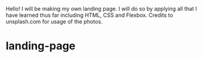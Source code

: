 Hello! I will be making my own landing page. I will do so by applying all that I have learned thus far including HTML, CSS and Flexbox. Credits to unsplash.com for usage of the photos.
# landing-page